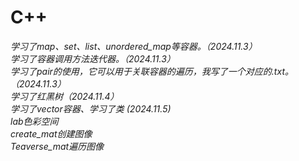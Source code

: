 # C++
*学习了map、set、list、unordered_map等容器。（2024.11.3）<br />*
*学习了容器调用方法迭代器。（2024.11.3）<br />*
*学习了pair的使用，它可以用于关联容器的遍历，我写了一个对应的.txt。（2024.11.3） <br />*
*学习了红黑树（2024.11.4） <br />*
*学习了vector容器、学习了类 (2024.11.5) <br />*
*lab色彩空间 <br />*
*create_mat创建图像<br />*
*Teaverse_mat遍历图像<br />*

